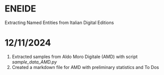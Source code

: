 # ENEIDE
Extracting Named Entities from Italian Digital Editions

# 12/11/2024

1. Extracted samples from Aldo Moro Digitale (AMD) with script *sample_data_AMD.py*
2. Created a markdown file for AMD with preliminary statistics and To Dos


